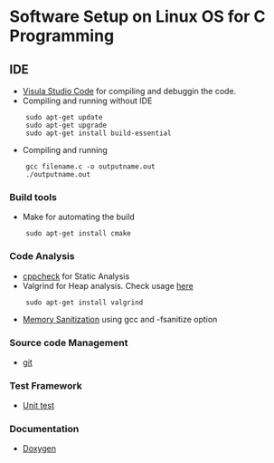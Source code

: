 # Software Setup on Linux OS for C Programming
## IDE
* [Visula Studio Code](https://code.visualstudio.com/docs/cpp/config-linux) for compiling and debuggin the code.
* Compiling and running without IDE
```
    sudo apt-get update
    sudo apt-get upgrade
    sudo apt-get install build-essential
```
* Compiling and running
```
    gcc filename.c -o outputname.out
    ./outputname.out
```

### Build tools
* Make for automating the build
```
    sudo apt-get install cmake
```

### Code Analysis
* [cppcheck](http://cppcheck.sourceforge.net/) for Static Analysis
* Valgrind for Heap analysis. Check usage [here](http://cs.ecs.baylor.edu/~donahoo/tools/valgrind/)
```
    sudo apt-get install valgrind
```
* [Memory Sanitization](https://lemire.me/blog/2016/04/20/no-more-leaks-with-sanitize-flags-in-gcc-and-clang/) using gcc and -fsanitize option

### Source code Management
* [git](https://git-scm.com/downloads)

### Test Framework
* [Unit test](http://www.throwtheswitch.org/unity)

### Documentation
* [Doxygen](https://www.doxygen.nl/download.html)
